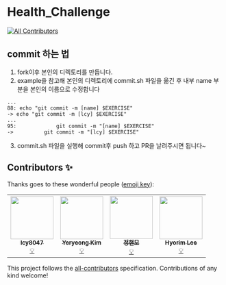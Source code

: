 # Health_Challenge
<!-- ALL-CONTRIBUTORS-BADGE:START - Do not remove or modify this section -->
[![All Contributors](https://img.shields.io/badge/all_contributors-4-orange.svg?style=flat-square)](#contributors-)
<!-- ALL-CONTRIBUTORS-BADGE:END -->
## commit 하는 법
1. fork이후 본인의 디렉토리를 만듭니다.
2. example을 참고해 본인의 디렉토리에 commit.sh 파일을 옮긴 후 내부 name 부분을 본인의 이름으로 수정합니다
```
...
88: echo "git commit -m [name] $EXERCISE"
-> echo "git commit -m [lcy] $EXERCISE"
...
95: 			git commit -m "[name] $EXERCISE"
-> 			git commit -m "[lcy] $EXERCISE"
```
3. commit.sh 파일을 실행해 commit후 push 하고 PR을 날려주시면 됩니다~

## Contributors ✨

Thanks goes to these wonderful people ([emoji key](https://allcontributors.org/docs/en/emoji-key)):

<!-- ALL-CONTRIBUTORS-LIST:START - Do not remove or modify this section -->
<!-- prettier-ignore-start -->
<!-- markdownlint-disable -->
<table>
  <tr>
    <td align="center"><a href="https://github.com/lcy8047"><img src="https://avatars.githubusercontent.com/u/35690965?v=4?s=100" width="100px;" alt=""/><br /><sub><b>lcy8047</b></sub></a><br /><a href="#example-lcy8047" title="Examples">💡</a></td>
    <td align="center"><a href="https://github.com/icarusicarus"><img src="https://avatars.githubusercontent.com/u/76420409?v=4?s=100" width="100px;" alt=""/><br /><sub><b>Yeryeong Kim</b></sub></a><br /><a href="#example-icarusicarus" title="Examples">💡</a></td>
    <td align="center"><a href="https://github.com/gusah009"><img src="https://avatars.githubusercontent.com/u/26597702?v=4?s=100" width="100px;" alt=""/><br /><sub><b>정핸모</b></sub></a><br /><a href="#example-gusah009" title="Examples">💡</a></td>
    <td align="center"><a href="http://linkedin.com/in/hyorim-lee-bb35ab178/"><img src="https://avatars.githubusercontent.com/u/37135345?v=4?s=100" width="100px;" alt=""/><br /><sub><b>Hyorim Lee</b></sub></a><br /><a href="#example-hyorimlee" title="Examples">💡</a></td>
  </tr>
</table>

<!-- markdownlint-restore -->
<!-- prettier-ignore-end -->

<!-- ALL-CONTRIBUTORS-LIST:END -->

This project follows the [all-contributors](https://github.com/all-contributors/all-contributors) specification. Contributions of any kind welcome!